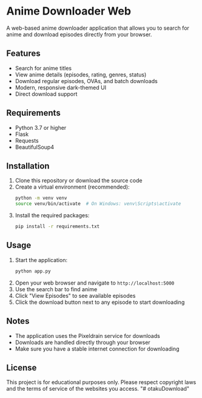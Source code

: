# Anime Downloader Web

A web-based anime downloader application that allows you to search for anime and download episodes directly from your browser.

## Features

- Search for anime titles
- View anime details (episodes, rating, genres, status)
- Download regular episodes, OVAs, and batch downloads
- Modern, responsive dark-themed UI
- Direct download support

## Requirements

- Python 3.7 or higher
- Flask
- Requests
- BeautifulSoup4

## Installation

1. Clone this repository or download the source code
2. Create a virtual environment (recommended):
   ```bash
   python -m venv venv
   source venv/bin/activate  # On Windows: venv\Scripts\activate
   ```
3. Install the required packages:
   ```bash
   pip install -r requirements.txt
   ```

## Usage

1. Start the application:
   ```bash
   python app.py
   ```
2. Open your web browser and navigate to `http://localhost:5000`
3. Use the search bar to find anime
4. Click "View Episodes" to see available episodes
5. Click the download button next to any episode to start downloading

## Notes

- The application uses the Pixeldrain service for downloads
- Downloads are handled directly through your browser
- Make sure you have a stable internet connection for downloading

## License

This project is for educational purposes only. Please respect copyright laws and the terms of service of the websites you access. "# otakuDownload" 
